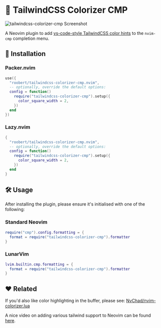 # :rainbow: TailwindCSS Colorizer CMP

![tailwindcss-colorizer-cmp Screenshot](https://user-images.githubusercontent.com/226654/222544107-6c0164ad-63b5-429c-94cd-2800cb44dff2.gif)


A Neovim plugin to add [vs-code-style TailwindCSS color hints](https://tailwindcss.com/docs/editor-setup#intelli-sense-for-vs-code) to the `nvim-cmp` completion menu.

## :rocket: Installation

### Packer.nvim

``` lua
use({
  "roobert/tailwindcss-colorizer-cmp.nvim",
  -- optionally, override the default options:
  config = function()
    require("tailwindcss-colorizer-cmp").setup({
      color_square_width = 2,
    })
  end
})
```

### Lazy.nvim

``` lua
{
  "roobert/tailwindcss-colorizer-cmp.nvim",
  -- optionally, override the default options:
  config = function()
    require("tailwindcss-colorizer-cmp").setup({
      color_square_width = 2,
    })
  end
}
```

## :hammer_and_wrench: Usage

After installing the plugin, please ensure it's initialised with one of the following:

### Standard Neovim

``` lua
require("cmp").config.formatting = {
  format = require("tailwindcss-colorizer-cmp").formatter
}
```

### LunarVim

``` lua
lvim.builtin.cmp.formatting = {
  format = require("tailwindcss-colorizer-cmp").formatter
}
```

## :heart: Related

If you'd also like color highlighting in the buffer, please see: [NvChad/nvim-colorizer.lua](https://github.com/NvChad/nvim-colorizer.lua)

A nice video on adding various tailwind support to Neovim can be found [here](https://www.youtube.com/watch?v=_NiWhZeR-MY&t=43s).

<!-- vim: set ft=markdown: -->